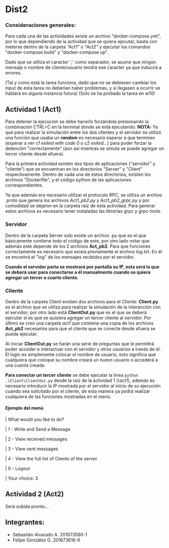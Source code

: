 # Dist2

### Consideraciones generales:

Para cada una de las actividades existe un archivo "docker-compose.yml", por lo que dependiendo de la actividad que se quiera ejecutar, basta con meterse dentro de la carpeta *"Act1"* o *"Act2"* y ejecutar los comandos "docker-compose build" y "docker-compose up".

Dado que se utiliza el caracter ';' como separador, se asume que ningún mensaje o nombre de cliente/usuario tendrá ese caracter ya que inducirá a errores.

(Tal y como está la tarea funciona, dado que no se debiesen cambiar los input de esta tarea no deberían haber problemas, y si llegasen a ocurrir se hablará en alguna instancia futura)
(Solo se ha probado la tarea en w10)

## Actividad 1 (Act1)

Para detener la ejecución se debe hacerlo forzándola presionando la combinación CTRL+C en la terminal donde se está ejecutando. **NOTA:** Ya que para realizar la simulación entre los dos clientes y el servidor se utilizó una función que usaba un ***random*** es necesario esperar a que terminen (esperar a ver *c1 exited with code 0* o *c2 exited...*) para poder forzar la detención "correctamente" (aun así mientras se simula se puede agregar un tercer cliente desde afuera). 

Para la primera actividad existen dos tipos de aplicaciones ("servidor" y "cliente") que se encuentran en los directorios "Server" y "Client" respectivamente. Dentro de cada una de estos directorios, existen los archivos "Dockerfile", y el código python de las aplicaciones correspondientes. 

Ya que además era necesario utilizar el protocolo RPC, se utiliza un archivo .proto que genera los archivos *Act1_pb2.py* y *Act1_pb2_grpc.py* y por comodidad se dejaron en la carpeta raíz de esta actividad. Para generar estos archivos es necesario tener instaladas las librerías grpc y grpc-tools.

### Servidor

Dentro de la carpeta Server solo existe un archivo .py que es el que básicamente contiene todo el código de este, por otro lado notar que además este depende de los 2 archivos **Act_pb2**. 
Para que funciones correctamente es necesario que exista previamente el archivo *log.txt*. En él se encontrá el "log" de los mensajes recibidos por el servidor.

**Cuando el servidor parta se mostrará por pantalla su IP, esta será la que se deberá usar para conectarse a él manualmente cuando se quiera agregar un tercer o cuarto cliente.**

### Cliente

Dentro de la carpeta Client existen dos archivos para el *Cliente*: **Client.py** es el archivo que se utiliza para realizar la simulación de la interacción con el servidor; por otro lado está **ClientOut.py** que es el que se deberá ejecutar si es que se quisiera agregar un tercer cliente al servidor. Por último se creó una carpeta *act1* que contiene una copia de los archivos **Act_pb2** necesarios para que el cliente que se conecte desde afuera se pueda ejecutar.

Al iniciar **ClientOut.py** se harán una serie de preguntas que le permitirá poder acceder e interactuar con el servidor y otros usuarios a través de él. El login es simplemente colocar el nombre de usuario, esto significa que cualquiera que coloque su nombre creará un nuevo usuario o accederá a una cuenta creada.

**Para conectar un tercer cliente** se debe ejecutar la línea `python .\Client\ClientOut.py` desde la raíz de la actividad 1 (*\act1*), además es necesario introducir la IP mostrada por el servidor al inicio de su ejecución cuando sea solicitado por el cliente, de esta manera ya podrá realizar cualquiera de las funciones mostradas en el menú. 

#### Ejemplo del menú

 | What would you like to do?

 | 1 - Write and Send a Message

 | 2 - View received messages

 | 3 - View sent messages

 | 4 - View the full list of Clients of the server

 | 0 - Logout

 | Your choice: 3

 ## Actividad 2 (Act2)

 Será subida pronto...

 ## Integrantes:

- Sebastián Alvarado A. 201673580-1
- Felipe González G. 201673616-6